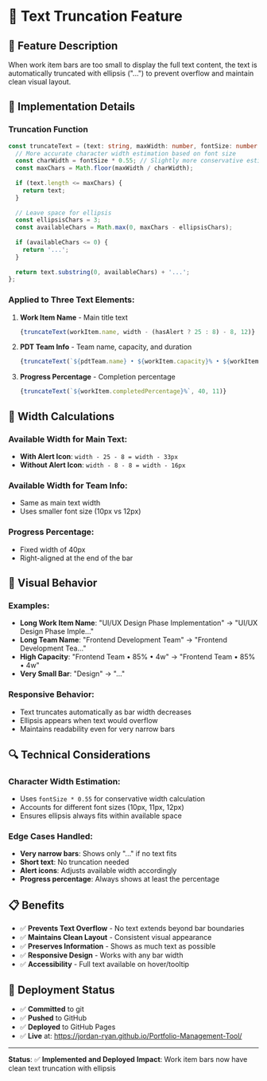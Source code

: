# 📝 Text Truncation Feature

## 🎯 **Feature Description**

When work item bars are too small to display the full text content, the text is automatically truncated with ellipsis ("...") to prevent overflow and maintain clean visual layout.

## 🔧 **Implementation Details**

### **Truncation Function**
```typescript
const truncateText = (text: string, maxWidth: number, fontSize: number = 12) => {
  // More accurate character width estimation based on font size
  const charWidth = fontSize * 0.55; // Slightly more conservative estimate
  const maxChars = Math.floor(maxWidth / charWidth);
  
  if (text.length <= maxChars) {
    return text;
  }
  
  // Leave space for ellipsis
  const ellipsisChars = 3;
  const availableChars = Math.max(0, maxChars - ellipsisChars);
  
  if (availableChars <= 0) {
    return '...';
  }
  
  return text.substring(0, availableChars) + '...';
};
```

### **Applied to Three Text Elements:**

1. **Work Item Name** - Main title text
   ```typescript
   {truncateText(workItem.name, width - (hasAlert ? 25 : 8) - 8, 12)}
   ```

2. **PDT Team Info** - Team name, capacity, and duration
   ```typescript
   {truncateText(`${pdtTeam.name} • ${workItem.capacity}% • ${workItem.duration}w`, width - (hasAlert ? 25 : 8) - 8, 10)}
   ```

3. **Progress Percentage** - Completion percentage
   ```typescript
   {truncateText(`${workItem.completedPercentage}%`, 40, 11)}
   ```

## 📐 **Width Calculations**

### **Available Width for Main Text:**
- **With Alert Icon**: `width - 25 - 8 = width - 33px`
- **Without Alert Icon**: `width - 8 - 8 = width - 16px`

### **Available Width for Team Info:**
- Same as main text width
- Uses smaller font size (10px vs 12px)

### **Progress Percentage:**
- Fixed width of 40px
- Right-aligned at the end of the bar

## 🎨 **Visual Behavior**

### **Examples:**
- **Long Work Item Name**: "UI/UX Design Phase Implementation" → "UI/UX Design Phase Imple..."
- **Long Team Name**: "Frontend Development Team" → "Frontend Development Tea..."
- **High Capacity**: "Frontend Team • 85% • 4w" → "Frontend Team • 85% • 4w"
- **Very Small Bar**: "Design" → "..."

### **Responsive Behavior:**
- Text truncates automatically as bar width decreases
- Ellipsis appears when text would overflow
- Maintains readability even for very narrow bars

## 🔍 **Technical Considerations**

### **Character Width Estimation:**
- Uses `fontSize * 0.55` for conservative width calculation
- Accounts for different font sizes (10px, 11px, 12px)
- Ensures ellipsis always fits within available space

### **Edge Cases Handled:**
- **Very narrow bars**: Shows only "..." if no text fits
- **Short text**: No truncation needed
- **Alert icons**: Adjusts available width accordingly
- **Progress percentage**: Always shows at least the percentage

## 📋 **Benefits**

- ✅ **Prevents Text Overflow** - No text extends beyond bar boundaries
- ✅ **Maintains Clean Layout** - Consistent visual appearance
- ✅ **Preserves Information** - Shows as much text as possible
- ✅ **Responsive Design** - Works with any bar width
- ✅ **Accessibility** - Full text available on hover/tooltip

## 🚀 **Deployment Status**

- ✅ **Committed** to git
- ✅ **Pushed** to GitHub
- ✅ **Deployed** to GitHub Pages
- ✅ **Live** at: https://jordan-ryan.github.io/Portfolio-Management-Tool/

---

**Status**: ✅ **Implemented and Deployed**
**Impact**: Work item bars now have clean text truncation with ellipsis 